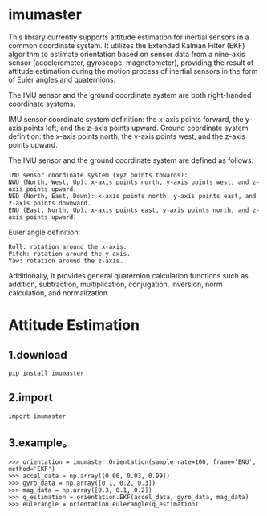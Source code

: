 # imumaster

This library currently supports attitude estimation for inertial sensors in a common coordinate system. It utilizes the Extended Kalman Filter (EKF) algorithm to estimate orientation based on sensor data from a nine-axis sensor (accelerometer, gyroscope, magnetometer), providing the result of attitude estimation during the motion process of inertial sensors in the form of Euler angles and quaternions.

The IMU sensor and the ground coordinate system are both right-handed coordinate systems.

IMU sensor coordinate system definition: the x-axis points forward, the y-axis points left, and the z-axis points upward.
Ground coordinate system definition: the x-axis points north, the y-axis points west, and the z-axis points upward.

The IMU sensor and the ground coordinate system are defined as follows:

    IMU sensor coordinate system (xyz points towards):
    NWU (North, West, Up): x-axis points north, y-axis points west, and z-axis points upward.
    NED (North, East, Down): x-axis points north, y-axis points east, and z-axis points downward.
    ENU (East, North, Up): x-axis points east, y-axis points north, and z-axis points upward.

Euler angle definition:

    Roll: rotation around the x-axis.
    Pitch: rotation around the y-axis.
    Yaw: rotation around the z-axis.

Additionally, it provides general quaternion calculation functions such as addition, subtraction, multiplication, conjugation, inversion, norm calculation, and normalization.

# Attitude Estimation

## 1.download

    pip install imumaster

## 2.import

    import imumaster

## 3.example。
    
    >>> orientation = imumaster.Orientation(sample_rate=100, frame='ENU', method='EKF')
    >>> accel_data = np.array([0.06, 0.03, 0.99])
    >>> gyro_data = np.array([0.1, 0.2, 0.3])
    >>> mag_data = np.array([0.3, 0.1, 0.2])
    >>> q_estimation = orientation.EKF(accel_data, gyro_data, mag_data)
    >>> eulerangle = orientation.eulerangle(q_estimation)


